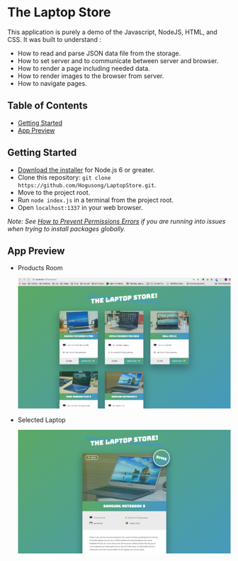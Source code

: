 # The Laptop Store

This application is purely a demo of the Javascript, NodeJS, HTML, and CSS.
It was built to understand :
- How to read and parse JSON data file from the storage.
- How to set server and to communicate between server and browser.
- How to render a page including needed data.
- How to render images to the browser from server.
- How to navigate pages.

## Table of Contents
- [Getting Started](#getting-started)
- [App Preview](#app-preview)

## Getting Started

* [Download the installer](https://nodejs.org/) for Node.js 6 or greater.
* Clone this repository: `git clone https://github.com/Hogusong/LaptopStore.git`.
* Move to the project root.
* Run `node index.js` in a terminal from the project root.
* Open `localhost:1337` in your web browser.


_Note: See [How to Prevent Permissions Errors](https://docs.npmjs.com/getting-started/fixing-npm-permissions) if you are running into issues when trying to install packages globally._

## App Preview

- Products Room

  <img src="data/img/products.png" alt="Products Room">

- Selected Laptop

  <img src="data/img/laptop.png" alt="Selected Laptop">
